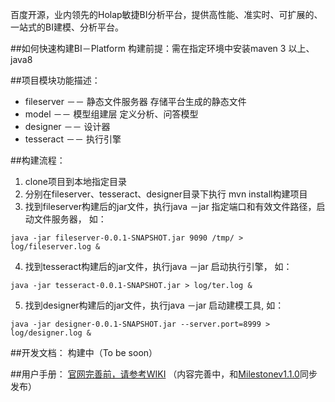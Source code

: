 百度开源，业内领先的Holap敏捷BI分析平台，提供高性能、准实时、可扩展的、一站式的BI建模、分析平台。

##如何快速构建BI－Platform
构建前提：需在指定环境中安装maven 3 以上、java8

##项目模块功能描述：
* fileserver －－ 静态文件服务器 存储平台生成的静态文件
* model －－ 模型组建层 定义分析、问答模型
* designer －－ 设计器 
* tesseract －－ 执行引擎

##构建流程：
1. clone项目到本地指定目录
2. 分别在fileserver、tesseract、designer目录下执行 mvn install构建项目
3. 找到fileserver构建后的jar文件，执行java －jar 指定端口和有效文件路径，启动文件服务器， 如：
 ```
 java -jar fileserver-0.0.1-SNAPSHOT.jar 9090 /tmp/ > log/fileserver.log &
 ```

4. 找到tesseract构建后的jar文件，执行java －jar 启动执行引擎， 如：
 ```
 java -jar tesseract-0.0.1-SNAPSHOT.jar > log/ter.log & 
 ```

5. 找到designer构建后的jar文件，执行java －jar 启动建模工具, 如：
 ```
 java -jar designer-0.0.1-SNAPSHOT.jar --server.port=8999 > log/designer.log &
 ```

##开发文档：
构建中（To be soon）

##用户手册：
[官网完善前，请参考WIKI](https://github.com/Baidu-ecom/bi-platform/wiki/BI-Platform项目文档-1.1.0 "BI-Platform项目文档-1.1.0")
（内容完善中，和[Milestonev1.1.0](https://github.com/Baidu-ecom/bi-platform/milestones/BI_Platform%201.1.0 "v1.1.0")同步发布）


